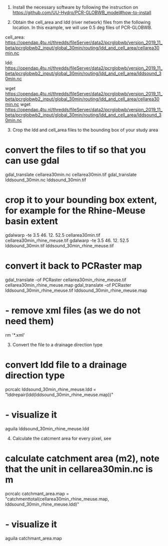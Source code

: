 
1. Install the necessary software by following the instruction on https://github.com/UU-Hydro/PCR-GLOBWB_model#how-to-install

2. Obtain the cell_area and ldd (river network) files from the following location. In this example, we will use 0.5 deg files of PCR-GLOBWB.

cell_area: https://opendap.4tu.nl/thredds/fileServer/data2/pcrglobwb/version_2019_11_beta/pcrglobwb2_input/global_30min/routing/ldd_and_cell_area/cellarea30min.nc

ldd: https://opendap.4tu.nl/thredds/fileServer/data2/pcrglobwb/version_2019_11_beta/pcrglobwb2_input/global_30min/routing/ldd_and_cell_area/lddsound_30min.nc

wget https://opendap.4tu.nl/thredds/fileServer/data2/pcrglobwb/version_2019_11_beta/pcrglobwb2_input/global_30min/routing/ldd_and_cell_area/cellarea30min.nc
wget https://opendap.4tu.nl/thredds/fileServer/data2/pcrglobwb/version_2019_11_beta/pcrglobwb2_input/global_30min/routing/ldd_and_cell_area/lddsound_30min.nc

3. Crop the ldd and cell_area files to the bounding box of your study area

# convert the files to tif so that you can use gdal
gdal_translate cellarea30min.nc  cellarea30min.tif
gdal_translate lddsound_30min.nc lddsound_30min.tif

# crop it to your bounding box extent, for example for the Rhine-Meuse basin extent
gdalwarp -te 3.5 46. 12. 52.5 cellarea30min.tif  cellarea30min_rhine_meuse.tif
gdalwarp -te 3.5 46. 12. 52.5 lddsound_30min.tif lddsound_30min_rhine_meuse.tif

# convert it back to PCRaster map
gdal_translate -of PCRaster cellarea30min_rhine_meuse.tif  cellarea30min_rhine_meuse.map
gdal_translate -of PCRaster lddsound_30min_rhine_meuse.tif lddsound_30min_rhine_meuse.map

# - remove xml files (as we do not need them)
rm '*.xml'

3. Convert the file to a drainage direction type

# convert ldd file to a drainage direction type
pcrcalc lddsound_30min_rhine_meuse.ldd = "lddrepair(ldd(lddsound_30min_rhine_meuse.map))"

# - visualize it
aguila lddsound_30min_rhine_meuse.ldd

4. Calculate the catcment area for every pixel, see

# calculate catchment area (m2), note that the unit in cellarea30min.nc is m
pcrcalc catchmant_area.map = "catchmenttotal(cellarea30min_rhine_meuse.map, lddsound_30min_rhine_meuse.ldd)"

# - visualize it
aguila catchmant_area.map
